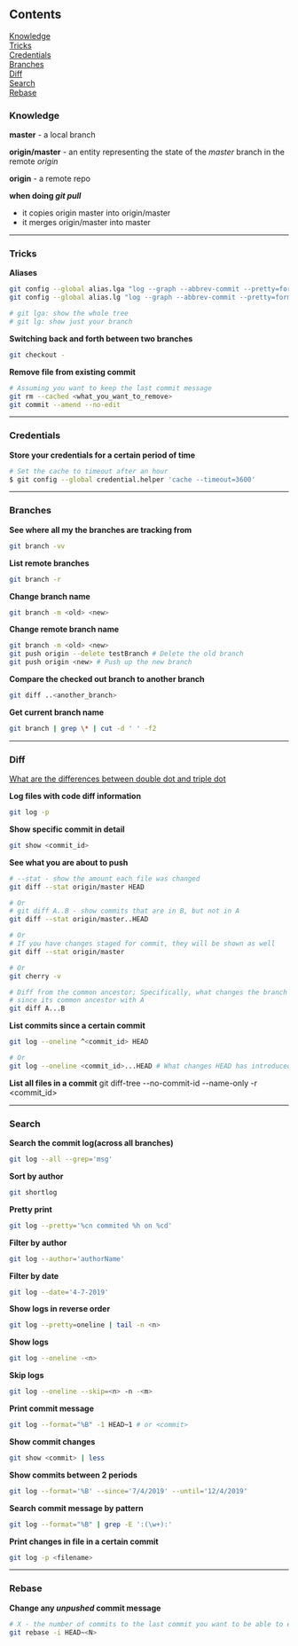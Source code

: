 ## Contents

[Knowledge](#knowledge)  
[Tricks](#tricks)  
[Credentials](#credentials)  
[Branches](#branches)  
[Diff](#diff)  
[Search](#search)  
[Rebase](#rebase)  

### Knowledge

**master** -  a local branch

**origin/master** - an entity representing the state of the _master_ branch in the remote _origin_

**origin** - a remote repo

**when doing _git pull_**  
* it copies origin master into origin/master
* it merges origin/master into master

---

### Tricks

**Aliases**
```bash
git config --global alias.lga "log --graph --abbrev-commit --pretty=format:'%C(red)%h%Creset -%C(yellow)%d%Creset %s %C(green)(%cr) %C(bold blue)<%an>%Creset' --all"
git config --global alias.lg "log --graph --abbrev-commit --pretty=format:'%C(red)%h%Creset -%C(yellow)%d%Creset %s %C(green)(%cr) %C(bold blue)<%an>%Creset'"

# git lga: show the whole tree
# git lg: show just your branch
```

**Switching back and forth between two branches**
```bash
git checkout -
```

**Remove file from existing commit**
```bash
# Assuming you want to keep the last commit message
git rm --cached <what_you_want_to_remove>
git commit --amend --no-edit
```

---

### Credentials

**Store your credentials for a certain period of time**
```bash
# Set the cache to timeout after an hour
$ git config --global credential.helper 'cache --timeout=3600'

```

---

### Branches

**See where all my the branches are tracking from**
```bash
git branch -vv
```

**List remote branches**
```bash
git branch -r
```

**Change branch name**
```bash
git branch -m <old> <new>
```

**Change remote branch name**
```bash
git branch -m <old> <new>
git push origin --delete testBranch # Delete the old branch
git push origin <new> # Push up the new branch
```

**Compare the checked out branch to another branch**
```bash
git diff ..<another_branch>
```

**Get current branch name**
```bash
git branch | grep \* | cut -d ' ' -f2
```

---

### Diff
[What are the differences between double dot and triple dot](https://stackoverflow.com/questions/7251477/what-are-the-differences-between-double-dot-and-triple-dot-in-git-dif#comment45515553_7256391)

**Log files with code diff information**
```bash
git log -p
```

**Show specific commit in detail**
```bash
git show <commit_id>
```

**See what you are about to push**
```bash
# --stat - show the amount each file was changed
git diff --stat origin/master HEAD

# Or
# git diff A..B - show commits that are in B, but not in A
git diff --stat origin/master..HEAD

# Or
# If you have changes staged for commit, they will be shown as well
git diff --stat origin/master

# Or
git cherry -v

# Diff from the common ancestor; Specifically, what changes the branch B has introduced
# since its common ancestor with A
git diff A...B
```

**List commits since a certain commit**
```bash
git log --oneline ^<commit_id> HEAD

# Or
git log --oneline <commit_id>...HEAD # What changes HEAD has introduced since its common ancestor with <commit_id>
```

**List all files in a commit**
git diff-tree --no-commit-id --name-only -r <commit_id>

---

### Search

**Search the commit log(across all branches)**
```bash
git log --all --grep='msg'
```

**Sort by author**
```bash
git shortlog
```

**Pretty print**
```bash
git log --pretty='%cn commited %h on %cd'
```

**Filter by author**
```bash
git log --author='authorName'
```

**Filter by date**
```bash
git log --date='4-7-2019'
```

**Show <n> logs in reverse order**
```bash
git log --pretty=oneline | tail -n <n>
```

**Show <n> logs**
```bash
git log --oneline -<n>
```

**Skip <n> logs**
```bash
git log --oneline --skip=<n> -n -<m>
```

**Print commit message**
```bash
git log --format="%B" -1 HEAD~1 # or <commit>
```

**Show commit changes**
```bash
git show <commit> | less
```

**Show commits between 2 periods**
```bash
git log --format='%B' --since='7/4/2019' --until='12/4/2019'
```

**Search commit message by pattern**
```bash
git log --format="%B" | grep -E ':(\w+):'
```

**Print changes in file in a certain commit**
```bash
git log -p <filename>
```

---

### Rebase

**Change any _unpushed_ commit message**
```bash
# X - the number of commits to the last commit you want to be able to edit
git rebase -i HEAD~<N>
```
